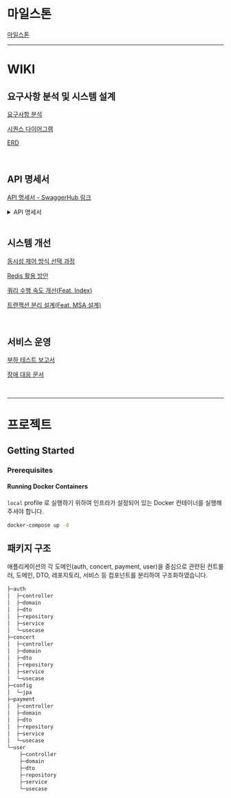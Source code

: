 # 마일스톤
[마일스톤](https://github.com/nacoon53/ticketing-service-api/milestones)

---
# WIKI
## 요구사항 분석 및 시스템 설계
[요구사항 분석](https://github.com/nacoon53/ticketing-service-api/wiki/01.-%EC%9A%94%EA%B5%AC%EC%82%AC%ED%95%AD-%EB%B6%84%EC%84%9D)

[시퀀스 다이어그램](https://github.com/nacoon53/ticketing-service-api/wiki/02.-%EC%8B%9C%ED%80%80%EC%8A%A4-%EB%8B%A4%EC%9D%B4%EC%96%B4%EA%B7%B8%EB%9E%A8)

[ERD](https://github.com/nacoon53/ticketing-service-api/wiki/03.-ERD)

<br>


## API 명세서
[API 명세서 - SwaggerHub 링크](https://app.swaggerhub.com/apis-docs/nakyoungoh/concert_reservation/1.0.0#/%EC%BD%98%EC%84%9C%ED%8A%B8%20API/getAvailableSeats)

<details>
<summary>API 명세서 </summary>
    <img src="/docs/APISpec_v1.png"></img>
</details>

<br>

## 시스템 개선

[동시성 제어 방식 선택 과정](https://github.com/nacoon53/ticketing-service-api/wiki/05.-%EB%8F%99%EC%8B%9C%EC%84%B1-%EC%A0%9C%EC%96%B4-%EB%B0%A9%EC%8B%9D%EC%97%90-%EB%8C%80%ED%95%9C-%EA%B3%A0%EC%B0%B0)

[Redis 활용 방안](https://github.com/nacoon53/ticketing-service-api/wiki/06.-%EC%BD%98%EC%84%9C%ED%8A%B8-%EC%98%88%EC%95%BD-%EC%8B%9C%EC%8A%A4%ED%85%9C%EC%9D%98-Redis-%ED%99%9C%EC%9A%A9-%EB%B0%A9%EC%95%88)

[쿼리 수행 속도 개선(Feat. Index)](https://github.com/nacoon53/ticketing-service-api/wiki/07.-%EC%BF%BC%EB%A6%AC-%EC%88%98%ED%96%89-%EC%86%8D%EB%8F%84-%EA%B0%9C%EC%84%A0(Feat.-Index))

[트랜잭션 분리 설계(Feat. MSA 설계)](https://github.com/nacoon53/ticketing-service-api/wiki/08.-%ED%8A%B8%EB%9E%9C%EC%9E%AD%EC%85%98-%EB%B6%84%EB%A6%AC-%EC%84%A4%EA%B3%84(Feat.-MSA-%EC%84%A4%EA%B3%84))

<br>

## 서비스 운영
[부하 테스트 보고서](https://github.com/nacoon53/ticketing-service-api/wiki/09.-%EB%B6%80%ED%95%98-%ED%85%8C%EC%8A%A4%ED%8A%B8-%EB%B3%B4%EA%B3%A0%EC%84%9C)


[장애 대응 문서](https://github.com/nacoon53/ticketing-service-api/wiki/10.-%EC%9E%A5%EC%95%A0-%EB%8C%80%EC%9D%91-%EB%AC%B8%EC%84%9C)

<br>

---
# 프로젝트

## Getting Started

### Prerequisites

#### Running Docker Containers

`local` profile 로 실행하기 위하여 인프라가 설정되어 있는 Docker 컨테이너를 실행해주셔야 합니다.

```bash
docker-compose up -d
```

## 패키지 구조
애플리케이션의 각 도메인(auth, concert, payment, user)을 중심으로 관련된 컨트롤러, 도메인, DTO, 레포지토리, 서비스 등 컴포넌트를 분리하여 구조화하였습니다.
```
├─auth
│  ├─controller
│  ├─domain
│  ├─dto
│  ├─repository
│  ├─service
│  └─usecase
├─concert
│  ├─controller
│  ├─domain
│  ├─dto
│  ├─repository
│  ├─service
│  └─usecase
├─config
│  └─jpa
├─payment
│  ├─controller
│  ├─domain
│  ├─dto
│  ├─repository
│  ├─service
│  └─usecase
└─user
    ├─controller
    ├─domain
    ├─dto
    ├─repository
    ├─service
    └─usecase


```
